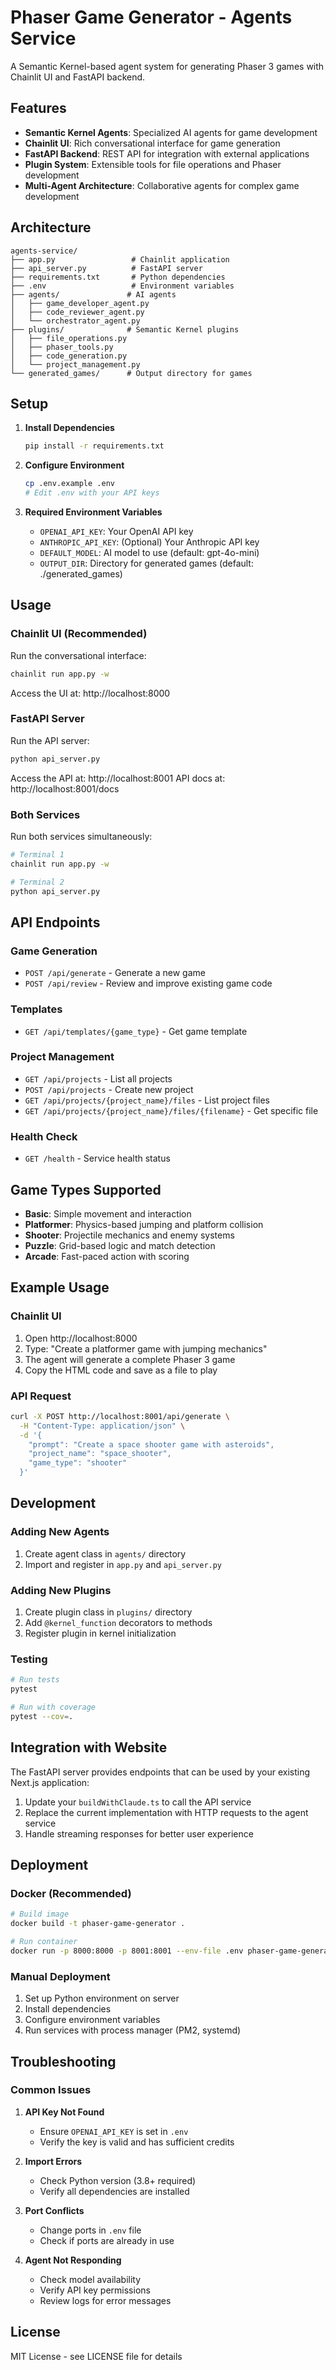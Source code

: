 # Phaser Game Generator - Agents Service

A Semantic Kernel-based agent system for generating Phaser 3 games with Chainlit UI and FastAPI backend.

## Features

- **Semantic Kernel Agents**: Specialized AI agents for game development
- **Chainlit UI**: Rich conversational interface for game generation
- **FastAPI Backend**: REST API for integration with external applications
- **Plugin System**: Extensible tools for file operations and Phaser development
- **Multi-Agent Architecture**: Collaborative agents for complex game development

## Architecture

```
agents-service/
├── app.py                 # Chainlit application
├── api_server.py          # FastAPI server
├── requirements.txt       # Python dependencies
├── .env                   # Environment variables
├── agents/               # AI agents
│   ├── game_developer_agent.py
│   ├── code_reviewer_agent.py
│   └── orchestrator_agent.py
├── plugins/              # Semantic Kernel plugins
│   ├── file_operations.py
│   ├── phaser_tools.py
│   ├── code_generation.py
│   └── project_management.py
└── generated_games/      # Output directory for games
```

## Setup

1. **Install Dependencies**
   ```bash
   pip install -r requirements.txt
   ```

2. **Configure Environment**
   ```bash
   cp .env.example .env
   # Edit .env with your API keys
   ```

3. **Required Environment Variables**
   - `OPENAI_API_KEY`: Your OpenAI API key
   - `ANTHROPIC_API_KEY`: (Optional) Your Anthropic API key
   - `DEFAULT_MODEL`: AI model to use (default: gpt-4o-mini)
   - `OUTPUT_DIR`: Directory for generated games (default: ./generated_games)

## Usage

### Chainlit UI (Recommended)

Run the conversational interface:
```bash
chainlit run app.py -w
```

Access the UI at: http://localhost:8000

### FastAPI Server

Run the API server:
```bash
python api_server.py
```

Access the API at: http://localhost:8001
API docs at: http://localhost:8001/docs

### Both Services

Run both services simultaneously:
```bash
# Terminal 1
chainlit run app.py -w

# Terminal 2
python api_server.py
```

## API Endpoints

### Game Generation
- `POST /api/generate` - Generate a new game
- `POST /api/review` - Review and improve existing game code

### Templates
- `GET /api/templates/{game_type}` - Get game template

### Project Management
- `GET /api/projects` - List all projects
- `POST /api/projects` - Create new project
- `GET /api/projects/{project_name}/files` - List project files
- `GET /api/projects/{project_name}/files/{filename}` - Get specific file

### Health Check
- `GET /health` - Service health status

## Game Types Supported

- **Basic**: Simple movement and interaction
- **Platformer**: Physics-based jumping and platform collision
- **Shooter**: Projectile mechanics and enemy systems
- **Puzzle**: Grid-based logic and match detection
- **Arcade**: Fast-paced action with scoring

## Example Usage

### Chainlit UI
1. Open http://localhost:8000
2. Type: "Create a platformer game with jumping mechanics"
3. The agent will generate a complete Phaser 3 game
4. Copy the HTML code and save as a file to play

### API Request
```bash
curl -X POST http://localhost:8001/api/generate \
  -H "Content-Type: application/json" \
  -d '{
    "prompt": "Create a space shooter game with asteroids",
    "project_name": "space_shooter",
    "game_type": "shooter"
  }'
```

## Development

### Adding New Agents
1. Create agent class in `agents/` directory
2. Import and register in `app.py` and `api_server.py`

### Adding New Plugins
1. Create plugin class in `plugins/` directory
2. Add `@kernel_function` decorators to methods
3. Register plugin in kernel initialization

### Testing
```bash
# Run tests
pytest

# Run with coverage
pytest --cov=.
```

## Integration with Website

The FastAPI server provides endpoints that can be used by your existing Next.js application:

1. Update your `buildWithClaude.ts` to call the API service
2. Replace the current implementation with HTTP requests to the agent service
3. Handle streaming responses for better user experience

## Deployment

### Docker (Recommended)
```bash
# Build image
docker build -t phaser-game-generator .

# Run container
docker run -p 8000:8000 -p 8001:8001 --env-file .env phaser-game-generator
```

### Manual Deployment
1. Set up Python environment on server
2. Install dependencies
3. Configure environment variables
4. Run services with process manager (PM2, systemd)

## Troubleshooting

### Common Issues

1. **API Key Not Found**
   - Ensure `OPENAI_API_KEY` is set in `.env`
   - Verify the key is valid and has sufficient credits

2. **Import Errors**
   - Check Python version (3.8+ required)
   - Verify all dependencies are installed

3. **Port Conflicts**
   - Change ports in `.env` file
   - Check if ports are already in use

4. **Agent Not Responding**
   - Check model availability
   - Verify API key permissions
   - Review logs for error messages

## License

MIT License - see LICENSE file for details